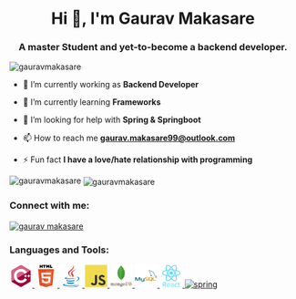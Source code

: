 <h1 align="center">Hi 👋, I'm Gaurav Makasare</h1>
<h3 align="center">A master Student and yet-to-become a backend developer.</h3>

<p align="left"> <img src="https://komarev.com/ghpvc/?username=gauravmakasare&label=Profile%20views&color=121212&style=plastic" alt="gauravmakasare" /> </p>

- 🔭 I’m currently working as **Backend Developer**

- 🌱 I’m currently learning **Frameworks**

- 🤝 I’m looking for help with **Spring & Springboot**

- 📫 How to reach me **gaurav.makasare99@outlook.com**

- ⚡ Fun fact **I have a love/hate relationship with programming**
<p><img align="left" src="https://github-readme-stats.vercel.app/api/top-langs?username=gauravmakasare&show_icons=true&locale=en&layout=compact" alt="gauravmakasare" /></p>

<p>&nbsp;<img align="center" src="https://github-readme-stats.vercel.app/api?username=gauravmakasare&show_icons=true&theme=dark&locale=en" alt="gauravmakasare" /></p>
<h3 align="left">Connect with me:</h3>
<p align="left">
<a href="https://linkedin.com/in/gaurav makasare" target="blank"><img align="center" src="https://raw.githubusercontent.com/rahuldkjain/github-profile-readme-generator/master/src/images/icons/Social/linked-in-alt.svg" alt="gaurav makasare" height="30" width="40" /></a>
</p>

<h3 align="left">Languages and Tools:</h3>
<p align="left"> <a href="https://www.w3schools.com/cpp/" target="_blank"> <img src="https://raw.githubusercontent.com/devicons/devicon/master/icons/cplusplus/cplusplus-original.svg" alt="cplusplus" width="40" height="40"/> </a> <a href="https://www.w3.org/html/" target="_blank"> <img src="https://raw.githubusercontent.com/devicons/devicon/master/icons/html5/html5-original-wordmark.svg" alt="html5" width="40" height="40"/> </a> <a href="https://www.java.com" target="_blank"> <img src="https://raw.githubusercontent.com/devicons/devicon/master/icons/java/java-original.svg" alt="java" width="40" height="40"/> </a> <a href="https://developer.mozilla.org/en-US/docs/Web/JavaScript" target="_blank"> <img src="https://raw.githubusercontent.com/devicons/devicon/master/icons/javascript/javascript-original.svg" alt="javascript" width="40" height="40"/> </a> <a href="https://www.mongodb.com/" target="_blank"> <img src="https://raw.githubusercontent.com/devicons/devicon/master/icons/mongodb/mongodb-original-wordmark.svg" alt="mongodb" width="40" height="40"/> </a> <a href="https://www.mysql.com/" target="_blank"> <img src="https://raw.githubusercontent.com/devicons/devicon/master/icons/mysql/mysql-original-wordmark.svg" alt="mysql" width="40" height="40"/> </a> <a href="https://reactjs.org/" target="_blank"> <img src="https://raw.githubusercontent.com/devicons/devicon/master/icons/react/react-original-wordmark.svg" alt="react" width="40" height="40"/> </a> <a href="https://spring.io/" target="_blank"> <img src="https://www.vectorlogo.zone/logos/springio/springio-icon.svg" alt="spring" width="40" height="40"/> </a> </p>


